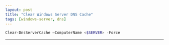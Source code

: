 ```yaml
---
layout: post
title: "Clear Windows Server DNS Cache"
tags: [windows-server, dns]
---
```


```powershell
Clear-DnsServerCache –ComputerName <$SERVER> -Force
```

---
